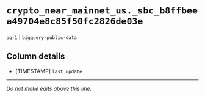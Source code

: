 # `crypto_near_mainnet_us._sbc_b8ffbeea49704e8c85f50fc2826de03e`
`bq-1` | `bigquery-public-data`

## Column details
* [TIMESTAMP] `last_update`

-------------------------------------------------------------------------------
*Do not make edits above this line.*
